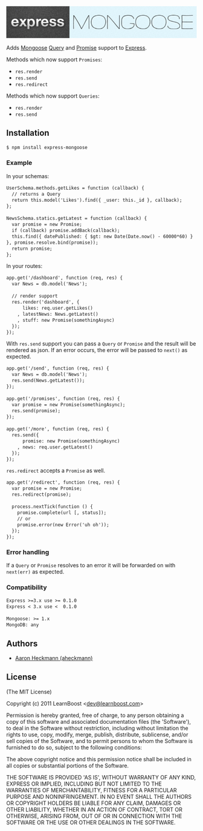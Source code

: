 <img src="https://github.com/LearnBoost/express-mongoose/raw/master/express-mongoose.png"/>

Adds [Mongoose](http://mongoosejs.com) [Query](http://mongoosejs.com/docs/api.html#query-js) and [Promise](http://mongoosejs.com/docs/api.html#promise-js) support to [Express](http://expressjs.com).

Methods which now support `Promises`:

   - `res.render`
   - `res.send`
   - `res.redirect`

Methods which now support `Queries`:

   - `res.render`
   - `res.send`

## Installation

    $ npm install express-mongoose

### Example

In your schemas:

    UserSchema.methods.getLikes = function (callback) {
      // returns a Query
      return this.model('Likes').find({ _user: this._id }, callback);
    };

    NewsSchema.statics.getLatest = function (callback) {
      var promise = new Promise;
      if (callback) promise.addBack(callback);
      this.find({ datePublished: { $gt: new Date(Date.now() - 60000*60) } }, promise.resolve.bind(promise));
      return promise;
    };

In your routes:

    app.get('/dashboard', function (req, res) {
      var News = db.model('News');

      // render support
      res.render('dashboard', {
          likes: req.user.getLikes()
        , latestNews: News.getLatest()
        , stuff: new Promise(somethingAsync)
      });
    });

With `res.send` support you can pass a `Query` or `Promise` and the result will be rendered as json.
If an error occurs, the error will be passed to `next()` as expected.

    app.get('/send', function (req, res) {
      var News = db.model('News');
      res.send(News.getLatest());
    });

    app.get('/promises', function (req, res) {
      var promise = new Promise(somethingAsync);
      res.send(promise);
    });

    app.get('/more', function (req, res) {
      res.send({
          promise: new Promise(somethingAsync)
        , news: req.user.getLatest()
      });
    });

`res.redirect` accepts a `Promise` as well.

    app.get('/redirect', function (req, res) {
      var promise = new Promise;
      res.redirect(promise);

      process.nextTick(function () {
        promise.complete(url [, status]);
        // or
        promise.error(new Error('uh oh'));
      });
    });

### Error handling

 If a `Query` or `Promise` resolves to an error it will be forwarded on with `next(err)` as expected.

### Compatibility

```
Express >=3.x use >= 0.1.0
Express < 3.x use <  0.1.0

Mongoose: >= 1.x
MongoDB: any
```

## Authors

  - [Aaron Heckmann (aheckmann)](http://github.com/aheckmann)

## License

(The MIT License)

Copyright (c) 2011 LearnBoost &lt;dev@learnboost.com&gt;

Permission is hereby granted, free of charge, to any person obtaining
a copy of this software and associated documentation files (the
'Software'), to deal in the Software without restriction, including
without limitation the rights to use, copy, modify, merge, publish,
distribute, sublicense, and/or sell copies of the Software, and to
permit persons to whom the Software is furnished to do so, subject to
the following conditions:

The above copyright notice and this permission notice shall be
included in all copies or substantial portions of the Software.

THE SOFTWARE IS PROVIDED 'AS IS', WITHOUT WARRANTY OF ANY KIND,
EXPRESS OR IMPLIED, INCLUDING BUT NOT LIMITED TO THE WARRANTIES OF
MERCHANTABILITY, FITNESS FOR A PARTICULAR PURPOSE AND NONINFRINGEMENT.
IN NO EVENT SHALL THE AUTHORS OR COPYRIGHT HOLDERS BE LIABLE FOR ANY
CLAIM, DAMAGES OR OTHER LIABILITY, WHETHER IN AN ACTION OF CONTRACT,
TORT OR OTHERWISE, ARISING FROM, OUT OF OR IN CONNECTION WITH THE
SOFTWARE OR THE USE OR OTHER DEALINGS IN THE SOFTWARE.
